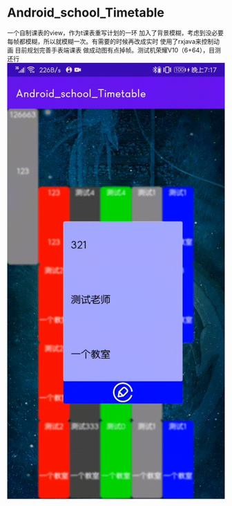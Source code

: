 # Android_school_Timetable
一个自制课表的view，作为t课表重写计划的一环
加入了背景模糊，考虑到没必要每帧都模糊，所以就模糊一次。有需要的时候再改成实时
使用了rxjava来控制动画
目前规划完善手表端课表
做成动图有点掉帧。测试机荣耀V10（6+64），目测还行
![image](./gif.gif)

